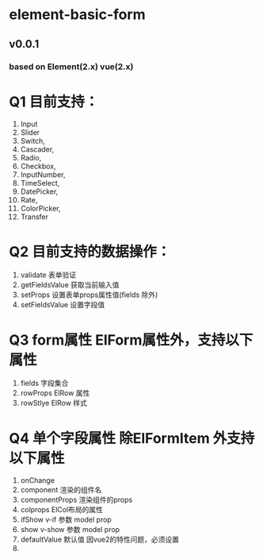 # element-basic-form 
## v0.0.1
### based on Element(2.x) vue(2.x)

# Q1 目前支持：
 1. Input
 2. Slider
 3. Switch,
 4. Cascader,
 5. Radio,
 6. Checkbox,
 7. InputNumber,
 8. TimeSelect,
 9. DatePicker,
 10. Rate,
 11. ColorPicker,
 12. Transfer
# Q2  目前支持的数据操作：
 1. validate 表单验证
 2. getFieldsValue 获取当前输入值
 3. setProps 设置表单props属性值(fields 除外)
 4. setFieldsValue 设置字段值
# Q3 form属性 ElForm属性外，支持以下属性
 1. fields 字段集合
 2. rowProps ElRow 属性
 3. rowStlye ElRow 样式
# Q4 单个字段属性 除ElFormItem 外支持以下属性
 1. onChange
 2. component 渲染的组件名
 3. componentProps 渲染组件的props
 4. colprops ElCol布局的属性
 5. ifShow v-if 参数 model prop
 6. show v-show 参数 model prop
 7. defaultValue 默认值 因vue2的特性问题，必须设置
 8. 